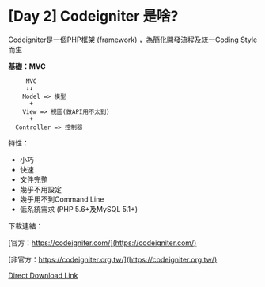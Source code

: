 # [Day 2] Codeigniter 是啥?

Codeigniter是一個PHP框架 (framework) ，為簡化開發流程及統一Coding Style而生

**基礎：MVC**
```
     MVC
     ↓↓
    Model => 模型
      +
    View => 視圖(做API用不太到)
      + 
  Controller => 控制器
```

特性：
- 小巧
- 快速
- 文件完整
- 幾乎不用設定
- 幾乎用不到Command Line
- 低系統需求 (PHP 5.6+及MySQL 5.1+)

下載連結：

[官方：https://codeigniter.com/](https://codeigniter.com/)

[非官方：https://codeigniter.org.tw/](https://codeigniter.org.tw/)

[Direct Download Link](https://api.github.com/repos/bcit-ci/CodeIgniter/zipball/3.1.11)